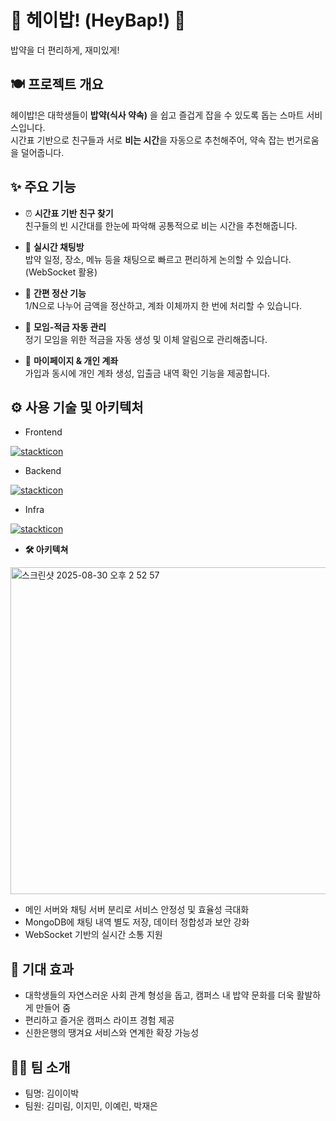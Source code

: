 # 🌟 헤이밥! (HeyBap!) 🌟
밥약을 더 편리하게, 재미있게!

## 🍽️ 프로젝트 개요  
헤이밥!은 대학생들이 **밥약(식사 약속)** 을 쉽고 즐겁게 잡을 수 있도록 돕는 스마트 서비스입니다.  
시간표 기반으로 친구들과 서로 **비는 시간**을 자동으로 추천해주어, 약속 잡는 번거로움을 덜어줍니다.


## ✨ 주요 기능  

- ⏰ **시간표 기반 친구 찾기**  
  친구들의 빈 시간대를 한눈에 파악해 공통적으로 비는 시간을 추천해줍니다.

- 💬 **실시간 채팅방**  
  밥약 일정, 장소, 메뉴 등을 채팅으로 빠르고 편리하게 논의할 수 있습니다. (WebSocket 활용)

- 💸 **간편 정산 기능**  
  1/N으로 나누어 금액을 정산하고, 계좌 이체까지 한 번에 처리할 수 있습니다.

- 🏦 **모임-적금 자동 관리**  
  정기 모임을 위한 적금을 자동 생성 및 이체 알림으로 관리해줍니다.

- 👤 **마이페이지 & 개인 계좌**  
  가입과 동시에 개인 계좌 생성, 입출금 내역 확인 기능을 제공합니다.

## ⚙️ 사용 기술 및 아키텍처  
- Frontend
  
[![stackticon](https://firebasestorage.googleapis.com/v0/b/stackticon-81399.appspot.com/o/images%2F1756533792002?alt=media&token=89369591-caa6-4ad1-8d5d-fe7f4bdc145f)](https://github.com/msdio/stackticon)
- Backend

[![stackticon](https://firebasestorage.googleapis.com/v0/b/stackticon-81399.appspot.com/o/images%2F1756534714859?alt=media&token=0039fc6a-b8f0-4549-838e-dda1c1531406)](https://github.com/msdio/stackticon)

- Infra

[![stackticon](https://firebasestorage.googleapis.com/v0/b/stackticon-81399.appspot.com/o/images%2F1756534122157?alt=media&token=75fa41f8-5b0d-4bff-a58c-3cddf0cabaf2)](https://github.com/msdio/stackticon)

- **🛠️ 아키텍쳐**

<img width="809" height="523" alt="스크린샷 2025-08-30 오후 2 52 57" src="https://github.com/user-attachments/assets/7609a1a9-511f-43d1-aca8-1a9d16df878a" />

- 메인 서버와 채팅 서버 분리로 서비스 안정성 및 효율성 극대화  
- MongoDB에 채팅 내역 별도 저장, 데이터 정합성과 보안 강화  
- WebSocket 기반의 실시간 소통 지원


## 🎯 기대 효과  

- 대학생들의 자연스러운 사회 관계 형성을 돕고, 캠퍼스 내 밥약 문화를 더욱 활발하게 만들어 줌
- 편리하고 즐거운 캠퍼스 라이프 경험 제공
- 신한은행의 땡겨요 서비스와 연계한 확장 가능성

## 🐻‍❄️ 팀 소개
- 팀명: 김이이박  
- 팀원: 김미림, 이지민, 이예린, 박재은  

